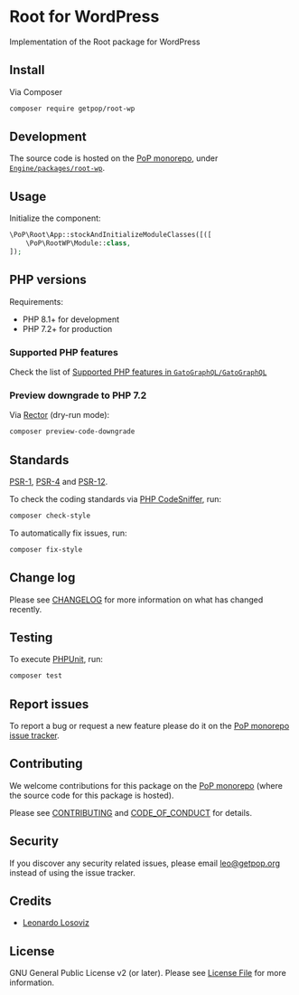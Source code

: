 # Root for WordPress

<!--
[![Build Status][ico-travis]][link-travis]
[![Quality Score][ico-code-quality]][link-code-quality]
[![Software License][ico-license]](LICENSE.md)
[![Latest Version on Packagist][ico-version]][link-packagist]
[![Coverage Status][ico-scrutinizer]][link-scrutinizer]
[![Total Downloads][ico-downloads]][link-downloads]
-->

Implementation of the Root package for WordPress

## Install

Via Composer

``` bash
composer require getpop/root-wp
```

## Development

The source code is hosted on the [PoP monorepo](https://github.com/GatoGraphQL/GatoGraphQL), under [`Engine/packages/root-wp`](https://github.com/GatoGraphQL/GatoGraphQL/tree/master/layers/Engine/packages/root-wp).

## Usage

Initialize the component:

``` php
\PoP\Root\App::stockAndInitializeModuleClasses([([
    \PoP\RootWP\Module::class,
]);
```

## PHP versions

Requirements:

- PHP 8.1+ for development
- PHP 7.2+ for production

### Supported PHP features

Check the list of [Supported PHP features in `GatoGraphQL/GatoGraphQL`](https://github.com/GatoGraphQL/GatoGraphQL/blob/master/docs/supported-php-features.md)

### Preview downgrade to PHP 7.2

Via [Rector](https://github.com/rectorphp/rector) (dry-run mode):

```bash
composer preview-code-downgrade
```

## Standards

[PSR-1](https://www.php-fig.org/psr/psr-1), [PSR-4](https://www.php-fig.org/psr/psr-4) and [PSR-12](https://www.php-fig.org/psr/psr-12).

To check the coding standards via [PHP CodeSniffer](https://github.com/squizlabs/PHP_CodeSniffer), run:

``` bash
composer check-style
```

To automatically fix issues, run:

``` bash
composer fix-style
```

## Change log

Please see [CHANGELOG](CHANGELOG.md) for more information on what has changed recently.

## Testing

To execute [PHPUnit](https://phpunit.de/), run:

``` bash
composer test
```

## Report issues

To report a bug or request a new feature please do it on the [PoP monorepo issue tracker](https://github.com/GatoGraphQL/GatoGraphQL/issues).

## Contributing

We welcome contributions for this package on the [PoP monorepo](https://github.com/GatoGraphQL/GatoGraphQL) (where the source code for this package is hosted).

Please see [CONTRIBUTING](CONTRIBUTING.md) and [CODE_OF_CONDUCT](CODE_OF_CONDUCT.md) for details.

## Security

If you discover any security related issues, please email leo@getpop.org instead of using the issue tracker.

## Credits

- [Leonardo Losoviz][link-author]

## License

GNU General Public License v2 (or later). Please see [License File](LICENSE.md) for more information.

[ico-version]: https://img.shields.io/packagist/v/getpop/root-wp.svg?style=flat-square
[ico-license]: https://img.shields.io/badge/license-GPLv2-brightgreen.svg?style=flat-square
[ico-travis]: https://img.shields.io/travis/getpop/root-wp/master.svg?style=flat-square
[ico-scrutinizer]: https://img.shields.io/scrutinizer/coverage/g/getpop/root-wp.svg?style=flat-square
[ico-code-quality]: https://img.shields.io/scrutinizer/g/getpop/root-wp.svg?style=flat-square
[ico-downloads]: https://img.shields.io/packagist/dt/getpop/root-wp.svg?style=flat-square

[link-packagist]: https://packagist.org/packages/getpop/root-wp
[link-travis]: https://travis-ci.org/getpop/root-wp
[link-scrutinizer]: https://scrutinizer-ci.com/g/getpop/root-wp/code-structure
[link-code-quality]: https://scrutinizer-ci.com/g/getpop/root-wp
[link-downloads]: https://packagist.org/packages/getpop/root-wp
[link-contributors]: ../../../../../../contributors
[link-author]: https://github.com/leoloso
